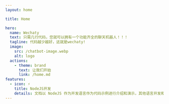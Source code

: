 ```yaml
---
layout: home

title: Home

hero:
  name: Wechaty
  text: 只需几行代码，您就可以拥有一个功能齐全的聊天机器人！！！
  tagline: 代码越少越好，这就是wechaty!
  image:
    src: /chatbot-image.webp
    alt: logo
  actions:
    - theme: brand
      text: 让我们开始
      link: /home.md
features:
  - icon: ⚡️
    title: NodeJS开发
    details: 文档以 NodeJS 作为开发语言作为代码示例进行介绍和演示，其他语言开发和交互示例请查看英文原版官网，文档涵盖了您需要了解的有关 Wechaty 的所有信息，通过本文档你可以以 NodeJS 开发一个属于自己的微信机器人。
---
```

